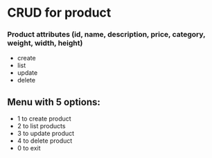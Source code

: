 # CRUD for product
### Product attributes (id, name, description, price, category, weight, width, height)
- create
- list
- update
- delete
## Menu with 5 options:
- 1 to create product
- 2 to list products
- 3 to update product
- 4 to delete product
- 0 to exit